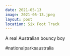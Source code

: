 ```yaml
---
date: 2021-05-13
image: 2021-05-13.jpeg
layout: post
location: Six Foot Track
---
```


A real Australian bouncy boy

#nationalparksaustralia
